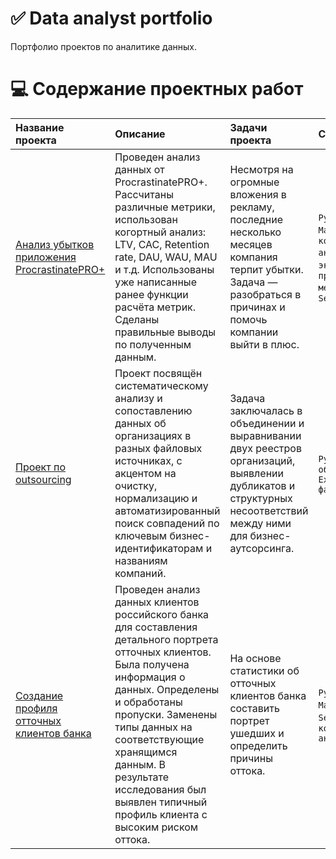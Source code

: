 # ✅ Data analyst portfolio
Портфолио проектов по аналитике данных.

# 💻 Содержание проектных работ
| Название проекта | Описание | Задачи проекта | Стек | 
| :-------------------- | :--------------------- | :---------------------------| :---------------------------|
|[Анализ убытков приложения ProcrastinatePRO+](https://github.com/Kllochkova/Data-analyst-portfolio/tree/main/%D0%9F%D1%80%D0%BE%D0%B5%D0%BA%D1%82%20%E2%84%961)| Проведен анализ данных от ProcrastinatePRO+. Рассчитаны различные метрики, использован когортный анализ: LTV, CAC, Retention rate, DAU, WAU, MAU и т.д. Использованы уже написанные ранее функции расчёта метрик. Сделаны правильные выводы по полученным данным. | Несмотря на огромные вложения в рекламу, последние несколько месяцев компания терпит убытки. Задача — разобраться в причинах и помочь компании выйти в плюс.| `Python`, `Pandas`, `Matplotlib`, `когортный анализ`, `юнит-экономика`, `продуктовые метрики`, `Seaborn`|
|[Проект по outsourcing](https://github.com/Kllochkova/Data-analyst-portfolio/tree/main/%D0%9F%D1%80%D0%BE%D0%B5%D0%BA%D1%82%20%E2%84%962)| Проект посвящён систематическому анализу и сопоставлению данных об организациях в разных файловых источниках, с акцентом на очистку, нормализацию и автоматизированный поиск совпадений по ключевым бизнес-идентификаторам и названиям компаний. | Задача заключалась в объединении и выравнивании двух реестров организаций, выявлении дубликатов и структурных несоответствий между ними для бизнес-аутсорсинга. | `Python`, `Pandas`, `обработка Excel/CSV файлов`|  
|[Создание профиля отточных клиентов банка](https://github.com/Kllochkova/Data-analyst-portfolio/tree/main/%D0%9F%D1%80%D0%BE%D0%B5%D0%BA%D1%82%20%E2%84%963)|Проведен анализ данных клиентов российского банка для составления детального портрета отточных клиентов. Была получена информация о данных. Определены и обработаны пропуски. Заменены типы данных на соответствующие хранящимся данным. В результате исследования был выявлен типичный профиль клиента с высоким риском оттока.| На основе статистики об отточных клиентов банка составить портрет ушедших и определить причины оттока.|`Python`, `Pandas`, `Matplotlib`, `Seaborn`, `Numpy`, `корреляционный анализ`|


